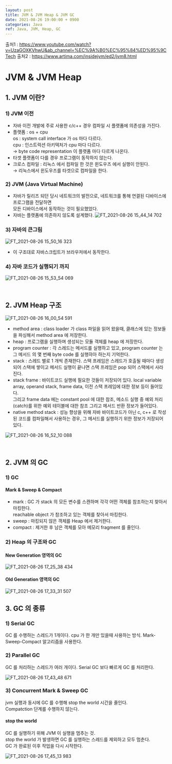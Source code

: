```yaml
---
layout: post
title: JVM & JVM Heap & JVM GC
date: 2021-08-26 19:00:00 + 0900
categories: Java
ref: Java, JVM, Heap, GC
---
```


출처1 : https://www.youtube.com/watch?v=UzaGOXKVhwU&ab_channel=%EC%9A%B0%EC%95%84%ED%95%9CTech
출처2 : https://www.artima.com/insidejvm/ed2/jvm8.html

# JVM & JVM Heap
## 1. JVM 이란?
### 1) JVM 이전
- 자바 이전 개발에 주로 사용한 c/c++ 경우 컴파일 시 플랫폼에 의존성을 가진다.
- 플랫폼 : os + cpu   
  os : system call interface 가 os 마다 다르다.   
  cpu : 인스트럭션 아키텍처가 cpu 마다 다르다.   
  → byte code representation 이 플랫폼 마다 다르게 나온다.
- 타겟 플랫폼이 다를 경우 프로그램이 동작하지 않는다.
- 크로스 컴파일 : 리눅스 에서 컴파일 한 것은 윈도우즈 에서 실행이 안된다.   
  → 리눅스에서 윈도우즈를 타겟으로 컴파일을 한다.

### 2) JVM (Java Virtual Machine)
- 자바가 릴리즈 되던 당시 네트워크의 발전으로, 네트워크를 통해 연결된 디바이스에 프로그램을 전달하면   
모든 디바이스에서 동작하는 것이 필요했었다.
- 자바는 플랫폼에 의존하지 않도록 설계했다.
![FT_2021-08-26 15_44_14 702](https://user-images.githubusercontent.com/13375810/130914324-eaf9f405-4ba6-4703-a2c8-44953ceafcfa.png)
  
### 3) 자바의 큰그림
![FT_2021-08-26 15_50_16 323](https://user-images.githubusercontent.com/13375810/130915059-de80a7d6-dcf3-469a-b5d9-9a0fbaf2194d.png)
- 이 구조대로 자바스크립트가 브라우저에서 동작한다.

### 4) 자바 코드가 실행되기 까지
![FT_2021-08-26 15_53_54 069](https://user-images.githubusercontent.com/13375810/130915569-bf1e4688-9a11-4d42-a372-bc070b3cfa30.png)

<br/>

## 2. JVM Heap 구조
![FT_2021-08-26 16_00_54 591](https://user-images.githubusercontent.com/13375810/130916523-7d665773-1207-4a01-b78f-0b65337290ea.png)

- method area : class loader 가 class 파일을 읽어 왔을때, 클래스에 있는 정보들을 파싱해서 method area 에 저장한다.
- heap : 프로그램을 실행하며 생성되는 모듈 객체를 heap 에 저장한다.
- program counter : 각 스레드는 메서드를 실행하고 있고, program counter 는 그 메서드 의 몇 번째 byte code 를 실행햐아 하는지 기억한다.
- stack : 스레드 별로 1 개씩 존재한다. 스택 프레임은 스레드가 호출될 때마다 생성되어 스택에 쌓이고 메서드 실행이 끝나면 스택 프레임은 pop 되어 스택에서 사라진다.
- stack frame : 바이트코드 실행에 필요한 것들이 저장되어 있다. local variable array, operand stack, frame data, 이전 스택 프레임에 대한 정보 등이 들어있다.   
그리고 frame data 에는 constant pool 에 대한 참조, 메소드 실행 중 예외 처리(catch)를 위한 예외 테이블에 대한 참조 그리고 메서드 반환 정보가 들어있다.
- native method stack : 성능 향상을 위해 자바 바이트코드가 아닌 c, c++ 로 작성된 코드를 컴파일해서 사용하는 경우, 그 메서드를 실행하기 위한 정보가 저장되어 있다.

![FT_2021-08-26 16_52_10 088](https://user-images.githubusercontent.com/13375810/130923767-884a67ba-38a8-461e-ab44-7104a181e29f.png)

<br/>

## 2. JVM 의 GC

### 1) GC
#### Mark & Sweep & Compact
- mark : GC 가 stack 의 모든 변수를 스캔하며 각각 어떤 객체를 참조하는지 찾아서 마킹한다.   
reachable object 가 참조하고 있는 객체를 찾아서 마킹한다.
- sweep : 마킹되지 않은 객체를 Heap 에서 제거한다.
- compact : 제거한 후 남은 객체를 모아 메모리 fragment 를 줄인다.

### 2) Heap 의 구조와 GC
#### New Generation 영역의 GC
![FT_2021-08-26 17_25_38 434](https://user-images.githubusercontent.com/13375810/130928931-a7ae8e9b-99ed-4447-a945-fc1c046b0d3a.png)

#### Old Generation 영역의 GC
![FT_2021-08-26 17_33_31 507](https://user-images.githubusercontent.com/13375810/130930031-3f5c09dc-4be0-4e50-8afb-19003ae7a6de.png)

## 3. GC 의 종류

### 1) Serial GC 
GC 를 수행하는 스레드가 1개이다. cpu 가 한 개만 있을때 사용하는 방식. Mark-Sweep-Compact 알고리즘을 사용한다.   

### 2) Parallel GC 
GC 를 처리하는 스레드가 여러 개이다. Serial GC 보다 빠르게 GC 를 처리한다.

![FT_2021-08-26 17_43_48 671](https://user-images.githubusercontent.com/13375810/130931893-59573b30-5d44-4c5f-b2f7-5db18330b3d0.png)

### 3) Concurrent Mark & Sweep GC 
jvm 실행과 동시에 GC 를 수행해 stop the world 시간을 줄인다.    
Compatction 단계를 수행하지 않는다.

#### stop the world
GC 를 실행하기 위해 JVM 이 실행을 멈추는 것.   
stop the world 가 발생하면 GC 를 실행하는 스레드를 제외하고 모두 멈춘다.   
GC 가 완료된 이후 작업을 다시 시작한다.

![FT_2021-08-26 17_45_13 983](https://user-images.githubusercontent.com/13375810/130931900-8b5a73ab-039b-4d6c-a7b0-5c775fe28936.png)
